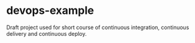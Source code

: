 # devops-example
Draft project used for short course of continuous integration, continuous delivery and continuous deploy.
